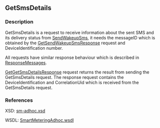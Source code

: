 ## GetSmsDetails

### Description
GetSmsDetails is a request to receive information about the sent SMS and its delivery status from [SendWakeupSms](./SendWakeupSms.md), it needs the messageID which is obtained by the [GetSendWakeupSmsResponse](./GetSendWakeupSmsResponse) request and DeviceIdentification number.

All requests have similar response behaviour which is described in [ResponseMessages](./ResponseMessages.md).

[GetGetSmsDetailsResponse](,.GetGetSmsDetailsResponse.md) request returns the result from sending the GetSmsDetails request. The response request contains the DeviceIdentification and CorrelationUid which is received from the GetSmsDetails request.

### References

XSD: [sm-adhoc.xsd](https://github.com/OSGP/Platform/blob/development/osgp-adapter-ws-smartmetering/src/main/webapp/WEB-INF/wsdl/smartmetering/schemas/sm-adhoc.xsd)

WSDL: [SmartMeteringAdhoc.wsdl](https://github.com/OSGP/Platform/blob/development/osgp-adapter-ws-smartmetering/src/main/webapp/WEB-INF/wsdl/smartmetering/SmartMeteringAdhoc.wsdl)
